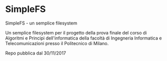 # SimpleFS
 SimpleFS - un semplice filesystem

Un semplice filesystem per il progetto della prova finale del corso di  Algoritmi e Principi dell'informatica della facoltà di Ingegneria Informatica e Telecomunicazioni presso il Politecnico di Milano.

Repo pubblica dal 30/11/2017
